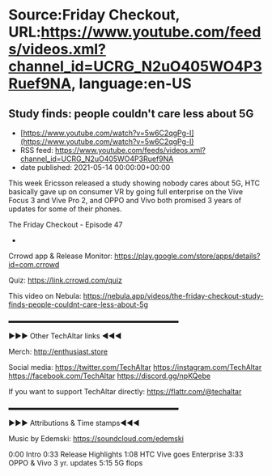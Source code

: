 # Source:Friday Checkout, URL:https://www.youtube.com/feeds/videos.xml?channel_id=UCRG_N2uO405WO4P3Ruef9NA, language:en-US

## Study finds: people couldn't care less about 5G
 - [https://www.youtube.com/watch?v=5w6C2qgPg-I](https://www.youtube.com/watch?v=5w6C2qgPg-I)
 - RSS feed: https://www.youtube.com/feeds/videos.xml?channel_id=UCRG_N2uO405WO4P3Ruef9NA
 - date published: 2021-05-14 00:00:00+00:00

This week Ericsson released a study showing nobody cares about 5G, HTC basically gave up on consumer VR by going full enterprise on the Vive Focus 3 and Vive Pro 2, and OPPO and Vivo both promised 3 years of updates for some of their phones.

The Friday Checkout - Episode 47

-

Crrowd app & Release Monitor: https://play.google.com/store/apps/details?id=com.crrowd   

Quiz: https://link.crrowd.com/quiz   

This video on Nebula: https://nebula.app/videos/the-friday-checkout-study-finds-people-couldnt-care-less-about-5g

▬▬▬▬▬▬▬▬▬▬▬▬▬▬▬▬▬▬▬▬▬▬▬▬

►►► Other TechAltar links ◄◄◄

Merch: 
http://enthusiast.store 

Social media: 
https://twitter.com/TechAltar 
https://instagram.com/TechAltar 
https://facebook.com/TechAltar 
https://discord.gg/npKQebe

If you want to support TechAltar directly: 
https://flattr.com/@techaltar 

▬▬▬▬▬▬▬▬▬▬▬▬▬▬▬▬▬▬▬▬▬▬▬▬

►►► Attributions & Time stamps◄◄◄

Music by Edemski: https://soundcloud.com/edemski 

0:00 Intro
0:33 Release Highlights
1:08 HTC Vive goes Enterprise
3:33 OPPO & Vivo 3 yr. updates
5:15 5G flops

